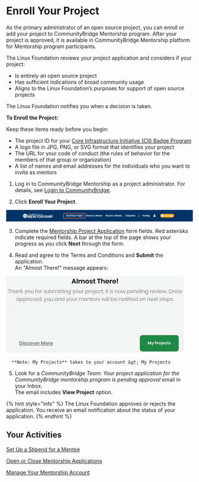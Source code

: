 # Enroll Your Project

As the primary administrator of an open source project, you can enroll or add your project to CommunityBridge Mentorship program. After your project is approved, it is available in CommunityBridge Mentorship platform for Mentorship program participants.

The Linux Foundation reviews your project application and considers if your project:

* Is entirely an open source project
* Has sufficient indications of broad community usage
* Aligns to the Linux Foundation’s purposes for support of open source projects

The Linux Foundation notifies you when a decision is taken.

**To Enroll the Project:** 

Keep these items ready before you begin:

* The project ID for your [Core Infrastructure Initiative \(CII\) Badge Program](https://www.coreinfrastructure.org/programs/badge-program/)
*  A logo file in JPG, PNG, or SVG format that identifies your project
* The URL for your code of conduct \(the rules of behavior for the members of that group or organization\)
* A list of names and email addresses for the individuals who you want to invite as mentors

1. Log in to CommunityBridge Mentorship as a project administrator. For details, see [Login to CommunityBridge](../../../../sso/sign-in-to-your-account/).

2. Click **Enroll Your Project**.

![](../../../../.gitbook/assets/enroll-your-project-screen.png)

3. Complete the [Mentorship Project Application](mentorship-project-application.md) form fields. Red asterisks indicate required fields. A bar at the top of the page shows your progress as you click **Next** through the form.

4. Read and agree to the Terms and Conditions and **Submit** the application.  
An "Almost There!" message appears:

![](../../../../.gitbook/assets/7418710.png)

      **Note: My Projects** takes to your account &gt; My Projects

5. Look for a _CommunityBridge Team: Your project application for the CommunityBridge mentorship program is pending approval_ email in your Inbox.  
The email includes **View Project** option.

{% hint style="info" %}
The Linux Foundation approves or rejects the application. You receive an email notification about the status of your application.
{% endhint %}

## Your Activities <a id="EnrollYourProject-YourActivities"></a>

[Set Up a Stipend for a Mentee](../../../communitybridge-funding/mentorship-program/set-up-a-stipend-for-a-mentee.md)

[Open or Close Mentorship Applications](../open-or-close-mentorship-applications.md)

[Manage Your Mentorship Account](../manage-your-mentorship-account.md)

